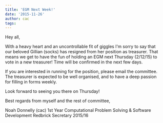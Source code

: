 ```yaml
---
title: 'EGM Next Week!'
date: '2015-11-26'
author: cac
tags:
---
```

Hey all,

With a heavy heart and an uncontrollable fit of giggles I'm sorry to say
that our beloved Gillian (socks) has resigned from her position as
treasurer. That means we get to have the fun of holding an EGM next
Thursday (2/12/15) to vote in a new treasurer! Time will be confirmed in
the next few days.

If you are interested in running for the position, please email the
committee. The treasurer is expected to be well organised, and to have a
deep passion for filling in forms weekly.

Look forward to seeing you there on Thursday!

Best regards from myself and the rest of committee,

Noah Donnelly (cac)
1st Year Computational Problem Solving & Software Development
Redbrick Secretary 2015/16
